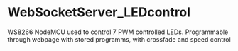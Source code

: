 # WebSocketServer_LEDcontrol
WS8266 NodeMCU used to control 7 PWM controlled LEDs. Programmable through webpage with stored programms, with crossfade and speed control

